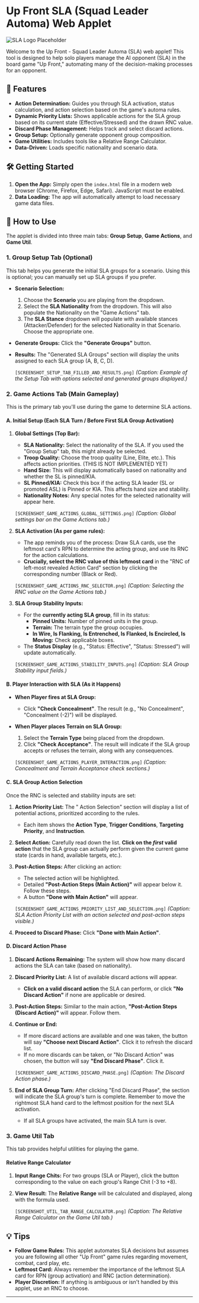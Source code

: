 # Up Front SLA (Squad Leader Automa) Web Applet

![SLA Logo Placeholder](YOUR_APP_LOGO_OR_A_GENERIC_UP_FRONT_IMAGE.png)

Welcome to the Up Front - Squad Leader Automa (SLA) web applet! This tool is designed to help solo players manage the AI opponent (SLA) in the board game "Up Front," automating many of the decision-making processes for an opponent.

## 🚀 Features

*   **Action Determination:** Guides you through SLA activation, status calculation, and action selection based on the game's automa rules.
*   **Dynamic Priority Lists:** Shows applicable actions for the SLA group based on its current state (Effective/Stressed) and the drawn RNC value.
*   **Discard Phase Management:** Helps track and select discard actions.
*   **Group Setup:** Optionally generate opponent group composition.
*   **Game Utilities:** Includes tools like a Relative Range Calculator.
*   **Data-Driven:** Loads specific nationality and scenario data.

## 🛠️ Getting Started

1.  **Open the App:** Simply open the `index.html` file in a modern web browser (Chrome, Firefox, Edge, Safari). JavaScript must be enabled.
2.  **Data Loading:** The app will automatically attempt to load necessary game data files.

## 📖 How to Use

The applet is divided into three main tabs: **Group Setup**, **Game Actions**, and **Game Util**.

### 1. Group Setup Tab (Optional)

This tab helps you generate the initial SLA groups for a scenario. Using this is optional; you can manually set up SLA groups if you prefer.

*   **Scenario Selection:**
    1.  Choose the **Scenario** you are playing from the dropdown.
    2.  Select the **SLA Nationality** from the dropdown. This will also populate the Nationality on the "Game Actions" tab.
    3.  The **SLA Stance** dropdown will populate with available stances (Attacker/Defender) for the selected Nationality in that Scenario. Choose the appropriate one.
*   **Generate Groups:** Click the **"Generate Groups"** button.
*   **Results:** The "Generated SLA Groups" section will display the units assigned to each SLA group (A, B, C, D).

    `[SCREENSHOT_SETUP_TAB_FILLED_AND_RESULTS.png]`
    *(Caption: Example of the Setup Tab with options selected and generated groups displayed.)*

### 2. Game Actions Tab (Main Gameplay)

This is the primary tab you'll use during the game to determine SLA actions.

#### A. Initial Setup (Each SLA Turn / Before First SLA Group Activation)

1.  **Global Settings (Top Bar):**
    *   **SLA Nationality:** Select the nationality of the SLA. If you used the "Group Setup" tab, this might already be selected.
    *   **Troop Quality:** Choose the troop quality (Line, Elite, etc.). This affects action priorities. (THIS IS NOT IMPLEMENTED YET)
    *   **Hand Size:** This will display automatically based on nationality and whether the SL is pinned/KIA.
    *   **SL Pinned/KIA:** Check this box if the acting SLA leader (SL or promoted ASL) is Pinned or KIA. This affects hand size and stability.
    *   **Nationality Notes:** Any special notes for the selected nationality will appear here.

    `[SCREENSHOT_GAME_ACTIONS_GLOBAL_SETTINGS.png]`
    *(Caption: Global settings bar on the Game Actions tab.)*

2.  **SLA Activation (As per game rules):**
    *   The app reminds you of the process: Draw SLA cards, use the leftmost card's RPN to determine the acting group, and use its RNC for the action calculations.
    *   **Crucially, select the RNC value of this leftmost card** in the "RNC of left-most revealed Action Card" section by clicking the corresponding number (Black or Red).

    `[SCREENSHOT_GAME_ACTIONS_RNC_SELECTOR.png]`
    *(Caption: Selecting the RNC value on the Game Actions tab.)*

3.  **SLA Group Stability Inputs:**
    *   For the **currently acting SLA group**, fill in its status:
        *   **Pinned Units:** Number of pinned units in the group.
        *   **Terrain:** The terrain type the group occupies.
        *   **In Wire, Is Flanking, Is Entrenched, Is Flanked, Is Encircled, Is Moving:** Check applicable boxes.
    *   The **Status Display** (e.g., "Status: Effective", "Status: Stressed") will update automatically.

    `[SCREENSHOT_GAME_ACTIONS_STABILITY_INPUTS.png]`
    *(Caption: SLA Group Stability input fields.)*

#### B. Player Interaction with SLA (As it Happens)

*   **When Player fires at SLA Group:**
    *   Click **"Check Concealment"**. The result (e.g., "No Concealment", "Concealment (-2)") will be displayed.
*   **When Player places Terrain on SLA Group:**
    1.  Select the **Terrain Type** being placed from the dropdown.
    2.  Click **"Check Acceptance"**. The result will indicate if the SLA group accepts or refuses the terrain, along with any consequences.

    `[SCREENSHOT_GAME_ACTIONS_PLAYER_INTERACTION.png]`
    *(Caption: Concealment and Terrain Acceptance check sections.)*

#### C. SLA Group Action Selection

Once the RNC is selected and stability inputs are set:

1.  **Action Priority List:** The "<SLA Group> Action Selection" section will display a list of potential actions, prioritized according to the rules.
    *   Each item shows the **Action Type**, **Trigger Conditions**, **Targeting Priority**, and **Instruction**.
2.  **Select Action:** Carefully read down the list. **Click on the *first* valid action** that the SLA group can actually perform given the current game state (cards in hand, available targets, etc.).
3.  **Post-Action Steps:** After clicking an action:
    *   The selected action will be highlighted.
    *   Detailed **"Post-Action Steps (Main Action)"** will appear below it. Follow these steps.
    *   A button **"Done with Main Action"** will appear.

    `[SCREENSHOT_GAME_ACTIONS_PRIORITY_LIST_AND_SELECTION.png]`
    *(Caption: SLA Action Priority List with an action selected and post-action steps visible.)*

4.  **Proceed to Discard Phase:** Click **"Done with Main Action"**.

#### D. Discard Action Phase

1.  **Discard Actions Remaining:** The system will show how many discard actions the SLA can take (based on nationality).
2.  **Discard Priority List:** A list of available discard actions will appear.
    *   **Click on a valid discard action** the SLA can perform, or click **"No Discard Action"** if none are applicable or desired.
3.  **Post-Action Steps:** Similar to the main action, **"Post-Action Steps (Discard Action)"** will appear. Follow them.
4.  **Continue or End:**
    *   If more discard actions are available and one was taken, the button will say **"Choose next Discard Action"**. Click it to refresh the discard list.
    *   If no more discards can be taken, or "No Discard Action" was chosen, the button will say **"End Discard Phase"**. Click it.

    `[SCREENSHOT_GAME_ACTIONS_DISCARD_PHASE.png]`
    *(Caption: The Discard Action phase.)*

5.  **End of SLA Group Turn:** After clicking "End Discard Phase", the section will indicate the SLA group's turn is complete. Remember to move the rightmost SLA hand card to the leftmost position for the next SLA activation.
    *   If all SLA groups have activated, the main SLA turn is over.

### 3. Game Util Tab

This tab provides helpful utilities for playing the game.

#### Relative Range Calculator

1.  **Input Range Chits:** For two groups (SLA or Player), click the button corresponding to the value on each group's Range Chit (-3 to +8).
2.  **View Result:** The **Relative Range** will be calculated and displayed, along with the formula used.

    `[SCREENSHOT_UTIL_TAB_RANGE_CALCULATOR.png]`
    *(Caption: The Relative Range Calculator on the Game Util tab.)*

## 💡 Tips

*   **Follow Game Rules:** This applet automates SLA decisions but assumes you are following all other "Up Front" game rules regarding movement, combat, card play, etc.
*   **Leftmost Card:** Always remember the importance of the leftmost SLA card for RPN (group activation) and RNC (action determination).
*   **Player Discretion:** If anything is ambiguous or isn't handled by this applet, use an RNC to choose.

---
